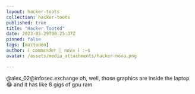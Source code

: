 ```yaml
---
layout: hacker-toots
collection: hacker-toots
published: true
title: "Hacker Tooted"
date: 2023-05-29T00:25:37Z
pinned: false
tags: [mastodon]
author: ⸸ commander ░ nova ⸸ :~$
avatar: /assets/media_attachments/hacker-nova.png

---
```


<p>@alex_02@infosec.exchange oh, well, those graphics are inside the laptop 😂​ and it has like 8 gigs of gpu ram</p>


